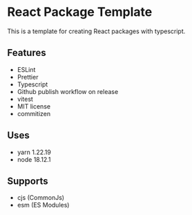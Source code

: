 # React Package Template

This is a template for creating React packages with typescript.


## Features

- ESLint
- Prettier
- Typescript
- Github publish workflow on release
- vitest
- MIT license
- commitizen


## Uses

- yarn 1.22.19
- node 18.12.1


## Supports

- cjs (CommonJs)
- esm (ES Modules)
